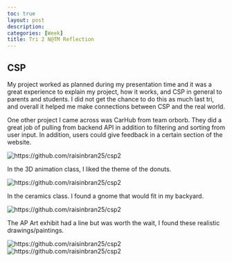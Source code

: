 ```yaml
---
toc: true
layout: post
description:
categories: [Week]
title: Tri 2 N@TM Reflection
---
```


## CSP

My project worked as planned during my presentation time and it was a great experience to explain my project, how it works, and CSP in general to parents and students. I did not get the chance to do this as much last tri, and overall it helped me make connections between CSP and the real world.  

One other project I came across was CarHub from team orborb. They did a great job of pulling from backend API in addition to filtering and sorting from user input. In addition, users could give feedback in a certain section of the website.

![]({{site.baseurl}}/images/carhub.jpg "https://github.com/raisinbran25/csp2") 

In the 3D animation class, I liked the theme of the donuts. 

![]({{site.baseurl}}/images/donut.jpg "https://github.com/raisinbran25/csp2") 

In the ceramics class. I found a gnome that would fit in my backyard. 

![]({{site.baseurl}}/images/gnome.jpg "https://github.com/raisinbran25/csp2") 

The AP Art exhibit had a line but was worth the wait, I found these realistic drawings/paintings. 

![]({{site.baseurl}}/images/art1.jpg "https://github.com/raisinbran25/csp2")
![]({{site.baseurl}}/images/art2.jpg "https://github.com/raisinbran25/csp2")